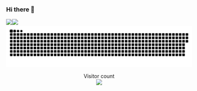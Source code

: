 ### Hi there 👋
![](https://github-readme-stats.vercel.app/api/top-langs/?username=Hello5020&theme=dark&layout=compact)<a href=#><img src="1.jpg"></a>
<a href=#><img src="contributions.svg"></a>
<p align="center"> 
  Visitor count<br>
  <img src="https://profile-counter.glitch.me/Hello5020/count.svg" />
</p>

